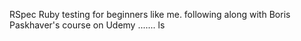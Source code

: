RSpec Ruby testing for beginners like me.
following along with Boris Paskhaver's course on Udemy
.......
ls
